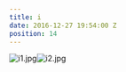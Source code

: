 ```yaml
---
title: i
date: 2016-12-27 19:54:00 Z
position: 14
---
```


![i1.jpg](/uploads/i1.jpg)![i2.jpg](/uploads/i2.jpg)